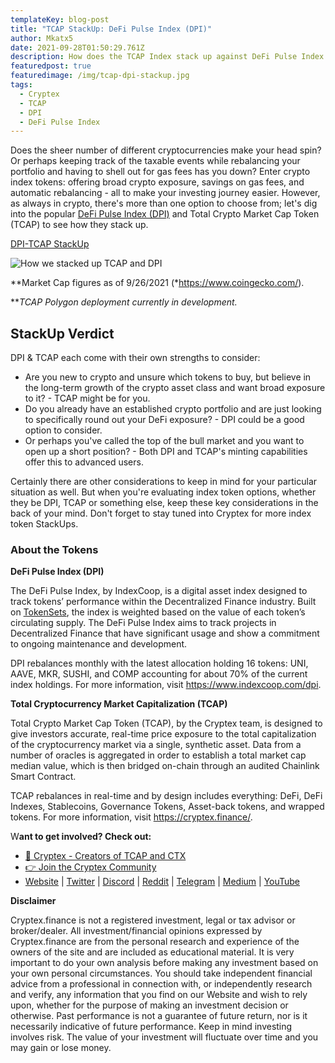 ```yaml
---
templateKey: blog-post
title: "TCAP StackUp: DeFi Pulse Index (DPI)"
author: Mkatx5
date: 2021-09-28T01:50:29.761Z
description: How does the TCAP Index stack up against DeFi Pulse Index (DPI) by Index Coop?
featuredpost: true
featuredimage: /img/tcap-dpi-stackup.jpg
tags:
  - Cryptex
  - TCAP
  - DPI
  - DeFi Pulse Index
---
```

Does the sheer number of different cryptocurrencies make your head spin? Or perhaps keeping track of the taxable events while rebalancing your portfolio and having to shell out for gas fees has you down? Enter crypto index tokens: offering broad crypto exposure, savings on gas fees, and automatic rebalancing - all to make your investing journey easier. However, as always in crypto, there's more than one option to choose from; let's dig into the popular [DeFi Pulse Index (DPI)](https://www.indexcoop.com/dpi) and Total Crypto Market Cap Token (TCAP) to see how they stack up.

[DPI-TCAP StackUp](https://www.notion.so/461406bbe09040ca9a8f4b63bc9beb1c)

![](/img/stackup_tcap_vs._dpi_infographic_final_draft_.png "How we stacked up TCAP and DPI")

\*\*Market Cap figures as of 9/26/2021 (*[](https://www.coingecko.com/)<https://www.coingecko.com/>).

\*\**TCAP Polygon deployment currently in development.*

## **StackUp Verdict**

DPI & TCAP each come with their own strengths to consider:

* Are you new to crypto and unsure which tokens to buy, but believe in the long-term growth of the crypto asset class and want broad exposure to it? - TCAP might be for you.
* Do you already have an established crypto portfolio and are just looking to specifically round out your DeFi exposure? - DPI could be a good option to consider.
* Or perhaps you've called the top of the bull market and you want to open up a short position? - Both DPI and TCAP's minting capabilities offer this to advanced users.

Certainly there are other considerations to keep in mind for your particular situation as well. But when you're evaluating index token options, whether they be DPI, TCAP or something else, keep these key considerations in the back of your mind. Don't forget to stay tuned into Cryptex for more index token StackUps.

### About the Tokens

**DeFi Pulse Index (DPI)**

The DeFi Pulse Index, by IndexCoop, is a digital asset index designed to track tokens’ performance within the Decentralized Finance industry. Built on [TokenSets](https://www.tokensets.com/), the index is weighted based on the value of each token’s circulating supply. The DeFi Pulse Index aims to track projects in Decentralized Finance that have significant usage and show a commitment to ongoing maintenance and development.

DPI rebalances monthly with the latest allocation holding 16 tokens: UNI, AAVE, MKR, SUSHI, and COMP accounting for about 70% of the current index holdings. For more information, visit [](https://www.indexcoop.com/dpi)<https://www.indexcoop.com/dpi>.

**Total Cryptocurrency Market Capitalization (TCAP)**

Total Crypto Market Cap Token (TCAP), by the Cryptex team, is designed to give investors accurate, real-time price exposure to the total capitalization of the cryptocurrency market via a single, synthetic asset. Data from a number of oracles is aggregated in order to establish a total market cap median value, which is then bridged on-chain through an audited Chainlink Smart Contract.

TCAP rebalances in real-time and by design includes everything: DeFi, DeFi Indexes, Stablecoins, Governance Tokens, Asset-back tokens, and wrapped tokens. For more information, visit [](https://cryptex.finance/)<https://cryptex.finance/>.

W**ant to get involved? Check out:**

* [👥 Cryptex - Creators of TCAP and CTX](https://cryptex.finance/)
* [👉 Join the Cryptex Community](https://cryptex.finance/#community)
* [Website](https://cryptex.finance/) | [Twitter](https://twitter.com/CryptexFinance) | [Discord](https://discord.gg/b8XgHYbkaN) | [Reddit](https://www.reddit.com/r/TotalCryptoMarketCap/) | [Telegram](https://t.me/cryptexfinance) | [Medium](https://medium.com/cryptexfinance) | [YouTube](https://www.youtube.com/channel/UCdN17zdr5MCDph75srdhutQ)

**Disclaimer**

Cryptex.finance is not a registered investment, legal or tax advisor or broker/dealer. All investment/financial opinions expressed by Cryptex.finance are from the personal research and experience of the owners of the site and are included as educational material. It is very important to do your own analysis before making any investment based on your own personal circumstances. You should take independent financial advice from a professional in connection with, or independently research and verify, any information that you find on our Website and wish to rely upon, whether for the purpose of making an investment decision or otherwise. Past performance is not a guarantee of future return, nor is it necessarily indicative of future performance. Keep in mind investing involves risk. The value of your investment will fluctuate over time and you may gain or lose money.